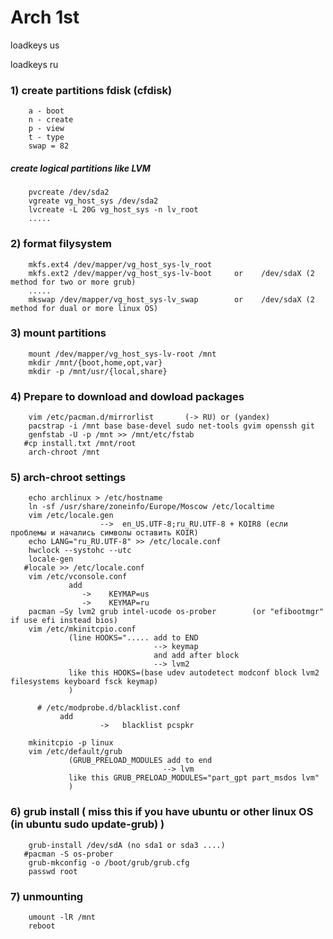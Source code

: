 # Arch 1st

loadkeys us

loadkeys ru

### 1) create partitions fdisk (cfdisk)
        a - boot
        n - create
        p - view
        t - type
        swap = 82
        
 ##### create logical partitions like LVM
 
        pvcreate /dev/sda2
        vgreate vg_host_sys /dev/sda2
        lvcreate -L 20G vg_host_sys -n lv_root
        .....
        
  ### 2) format filysystem
  
        mkfs.ext4 /dev/mapper/vg_host_sys-lv_root
        mkfs.ext2 /dev/mapper/vg_host_sys-lv-boot     or    /dev/sdaX (2 method for two or more grub)
        .....
        mkswap /dev/mapper/vg_host_sys-lv_swap        or    /dev/sdaX (2 method for dual or more linux OS)
        
  ### 3) mount partitions
  
        mount /dev/mapper/vg_host_sys-lv-root /mnt
        mkdir /mnt/{boot,home,opt,var}
        mkdir -p /mnt/usr/{local,share}
        
 ### 4) Prepare to download and dowload packages      
        
        vim /etc/pacman.d/mirrorlist       (-> RU) or (yandex)
        pacstrap -i /mnt base base-devel sudo net-tools gvim openssh git
        genfstab -U -p /mnt >> /mnt/etc/fstab
       #cp install.txt /mnt/root
        arch-chroot /mnt
        
### 5) arch-chroot settings

        echo archlinux > /etc/hostname
        ln -sf /usr/share/zoneinfo/Europe/Moscow /etc/localtime
        vim /etc/locale.gen   
                        -->  en_US.UTF-8;ru_RU.UTF-8 + KOIR8 (если проблемы и начались символы оставить KOIR)
        echo LANG="ru_RU.UTF-8" >> /etc/locale.conf
        hwclock --systohc --utc
        locale-gen
       #locale >> /etc/locale.conf
        vim /etc/vconsole.conf
                 add
                    ->    KEYMAP=us
                    ->    KEYMAP=ru
        pacman –Sy lvm2 grub intel-ucode os-prober        (or "efibootmgr" if use efi instead bios)
        vim /etc/mkinitcpio.conf
                 (line HOOKS="..... add to END
                                    --> keymap
                                    and add after block 
                                    --> lvm2
                 like this HOOKS=(base udev autodetect modconf block lvm2 filesystems keyboard fsck keymap)
                 )
          
          # /etc/modprobe.d/blacklist.conf 
               add
                        ->   blacklist pcspkr
                        
        mkinitcpio -p linux
        vim /etc/default/grub
                 (GRUB_PRELOAD_MODULES add to end
                                      --> lvm
                 like this GRUB_PRELOAD_MODULES="part_gpt part_msdos lvm"
                 )
                 
 ### 6) grub install ( miss this if you have ubuntu or other linux OS  (in ubuntu sudo update-grub) )
 
        grub-install /dev/sdA (no sda1 or sda3 ....)
       #pacman -S os-prober
        grub-mkconfig -o /boot/grub/grub.cfg
        passwd root
        
 ### 7) unmounting
 
        umount -lR /mnt
        reboot
